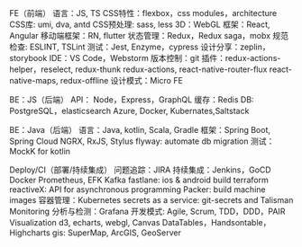 FE（前端）
  语言：JS, TS
  CSS特性：flexbox，css modules，architecture
  CSS库: umi, dva, antd
  CSS预处理: sass, less
  3D：WebGL
  框架：React, Angular
  移动端框架：RN, flutter
  状态管理：Redux，Redux saga，mobx
  规范检查: ESLINT, TSLint
  测试：Jest, Enzyme，cypress
  设计分享：zeplin，storybook
  IDE：VS Code，Webstorm
  版本控制：git
  插件：redux-actions-helper，reselect, redux-thunk
    redux-actions, react-native-router-flux
    react-native-maps, redux-offline
  设计模式：Micro FE	

BE：JS（后端）
  API： Node，Express，GraphQL
  缓存：Redis
	DB: PostgreSQL，elasticsearch
	Azure, Docker, Kubernates,Saltstack

BE：Java（后端）
  语言：Java, kotlin, Scala, Gradle
  框架：Spring Boot, Spring Cloud
  NGRX, RxJS, Stylus
  flyway: automate db migration
  测试：MockK for kotlin

Deploy/CI（部署/持续集成）
  问题追踪：JIRA
  持续集成：Jenkins，GoCD
	Docker
	Prometheus, EFK
	Kafka
	fastlane: ios & android build
	terraform
	reactiveX: API for asynchronous programming
	Packer: build machine images
  容器管理：Kubernetes
  secrets as a service: git-secrets and Talisman
Monitoring
  分析与检测：Grafana
开发模式: 
  Agile, Scrum, TDD，DDD，PAIR
Visualization
	d3, echarts, webgl, Canvas
	DataTables，Handsontable，Highcharts
	gis: SuperMap, ArcGIS, GeoServer